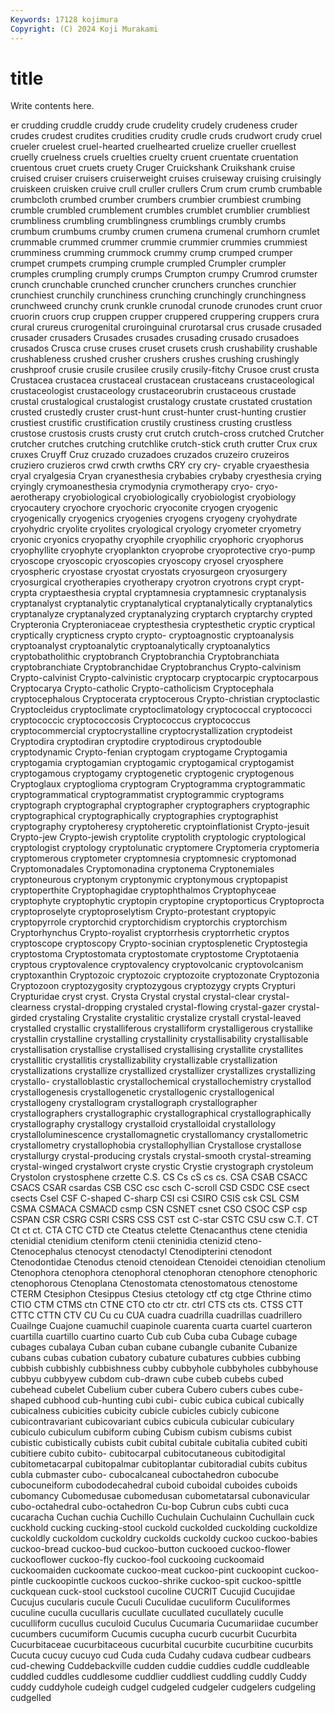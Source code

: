 ```yaml
---
Keywords: 17128 kojimura
Copyright: (C) 2024 Koji Murakami
---
```


# title

Write contents here.



er crudding cruddle
cruddy crude crudelity crudely crudeness cruder crudes crudest crudites crudities
crudity crudle cruds crudwort crudy cruel crueler cruelest cruel-hearted cruelhearted
cruelize crueller cruellest cruelly cruelness cruels cruelties cruelty cruent cruentate
cruentation cruentous cruet cruets cruety Cruger Cruickshank Cruikshank cruise cruised
cruiser cruisers cruiserweight cruises cruiseway cruising cruisingly cruiskeen cruisken cruive
crull cruller crullers Crum crum crumb crumbable crumbcloth crumbed crumber
crumbers crumbier crumbiest crumbing crumble crumbled crumblement crumbles crumblet crumblier
crumbliest crumbliness crumbling crumblingness crumblings crumbly crumbs crumbum crumbums crumby
crumen crumena crumenal crumhorn crumlet crummable crummed crummer crummie crummier
crummies crummiest crumminess crumming crummock crummy crump crumped crumper crumpet
crumpets crumping crumple crumpled Crumpler crumpler crumples crumpling crumply crumps
Crumpton crumpy Crumrod crumster crunch crunchable crunched cruncher crunchers crunches
crunchier crunchiest crunchily crunchiness crunching crunchingly crunchingness crunchweed crunchy crunk
crunkle crunodal crunode crunodes crunt cruor cruorin cruors crup cruppen
crupper cruppered cruppering cruppers crura crural crureus crurogenital cruroinguinal crurotarsal
crus crusade crusaded crusader crusaders Crusades crusades crusading crusado crusadoes
crusados Crusca cruse cruses cruset crusets crush crushability crushable crushableness
crushed crusher crushers crushes crushing crushingly crushproof crusie crusile crusilee
crusily crusily-fitchy Crusoe crust crusta Crustacea crustacea crustaceal crustacean crustaceans
crustaceological crustaceologist crustaceology crustaceorubrin crustaceous crustade crustal crustalogical crustalogist crustalogy
crustate crustated crustation crusted crustedly cruster crust-hunt crust-hunter crust-hunting crustier
crustiest crustific crustification crustily crustiness crusting crustless crustose crustosis crusts
crusty crut crutch crutch-cross crutched Crutcher crutcher crutches crutching crutchlike
crutch-stick cruth crutter Crux crux cruxes Cruyff Cruz cruzado cruzadoes
cruzados cruzeiro cruzeiros cruziero cruzieros crwd crwth crwths CRY cry
cry- cryable cryaesthesia cryal cryalgesia Cryan cryanesthesia crybabies crybaby cryesthesia
crying cryingly crymoanesthesia crymodynia crymotherapy cryo- cryo-aerotherapy cryobiological cryobiologically cryobiologist
cryobiology cryocautery cryochore cryochoric cryoconite cryogen cryogenic cryogenically cryogenics cryogenies
cryogens cryogeny cryohydrate cryohydric cryolite cryolites cryological cryology cryometer cryometry
cryonic cryonics cryopathy cryophile cryophilic cryophoric cryophorus cryophyllite cryophyte cryoplankton
cryoprobe cryoprotective cryo-pump cryoscope cryoscopic cryoscopies cryoscopy cryosel cryosphere cryospheric
cryostase cryostat cryostats cryosurgeon cryosurgery cryosurgical cryotherapies cryotherapy cryotron cryotrons
crypt crypt- crypta cryptaesthesia cryptal cryptamnesia cryptamnesic cryptanalysis cryptanalyst cryptanalytic
cryptanalytical cryptanalytically cryptanalytics cryptanalyze cryptanalyzed cryptanalyzing cryptarch cryptarchy crypted Crypteronia
Crypteroniaceae cryptesthesia cryptesthetic cryptic cryptical cryptically crypticness crypto crypto- cryptoagnostic
cryptoanalysis cryptoanalyst cryptoanalytic cryptoanalytically cryptoanalytics cryptobatholithic cryptobranch Cryptobranchia Cryptobranchiata cryptobranchiate
Cryptobranchidae Cryptobranchus Crypto-calvinism Crypto-calvinist Crypto-calvinistic cryptocarp cryptocarpic cryptocarpous Cryptocarya Crypto-catholic
Crypto-catholicism Cryptocephala cryptocephalous Cryptocerata cryptocerous Crypto-christian cryptoclastic Cryptocleidus cryptoclimate cryptoclimatology
cryptococcal cryptococci cryptococcic cryptococcosis Cryptococcus cryptococcus cryptocommercial cryptocrystalline cryptocrystallization cryptodeist
Cryptodira cryptodiran cryptodire cryptodirous cryptodouble cryptodynamic Crypto-fenian cryptogam cryptogame Cryptogamia
cryptogamia cryptogamian cryptogamic cryptogamical cryptogamist cryptogamous cryptogamy cryptogenetic cryptogenic cryptogenous
Cryptoglaux cryptoglioma cryptogram Cryptogramma cryptogrammatic cryptogrammatical cryptogrammatist cryptogrammic cryptograms cryptograph
cryptographal cryptographer cryptographers cryptographic cryptographical cryptographically cryptographies cryptographist cryptography cryptoheresy
cryptoheretic cryptoinflationist Crypto-jesuit Crypto-jew Crypto-jewish cryptolite cryptolith cryptologic cryptological cryptologist
cryptology cryptolunatic cryptomere Cryptomeria cryptomeria cryptomerous cryptometer cryptomnesia cryptomnesic cryptomonad
Cryptomonadales Cryptomonadina cryptonema Cryptonemiales cryptoneurous cryptonym cryptonymic cryptonymous cryptopapist cryptoperthite
Cryptophagidae cryptophthalmos Cryptophyceae cryptophyte cryptophytic cryptopin cryptopine cryptoporticus Cryptoprocta cryptoproselyte
cryptoproselytism Crypto-protestant cryptopyic cryptopyrrole cryptorchid cryptorchidism cryptorchis cryptorchism Cryptorhynchus Crypto-royalist
cryptorrhesis cryptorrhetic cryptos cryptoscope cryptoscopy Crypto-socinian cryptosplenetic Cryptostegia cryptostoma Cryptostomata
cryptostomate cryptostome Cryptotaenia cryptous cryptovalence cryptovalency cryptovolcanic cryptovolcanism cryptoxanthin Cryptozoic
cryptozoic cryptozoite cryptozonate Cryptozonia Cryptozoon cryptozygosity cryptozygous cryptozygy crypts Crypturi
Crypturidae cryst cryst. Crysta Crystal crystal crystal-clear crystal-clearness crystal-dropping crystaled
crystal-flowing crystal-gazer crystal-girded crystaling Crystalite crystalitic crystalize crystall crystal-leaved crystalled
crystallic crystalliferous crystalliform crystalligerous crystallike crystallin crystalline crystalling crystallinity crystallisability
crystallisable crystallisation crystallise crystallised crystallising crystallite crystallites crystallitic crystallitis crystallizability
crystallizable crystallization crystallizations crystallize crystallized crystallizer crystallizes crystallizing crystallo- crystalloblastic
crystallochemical crystallochemistry crystallod crystallogenesis crystallogenetic crystallogenic crystallogenical crystallogeny crystallogram crystallograph
crystallographer crystallographers crystallographic crystallographical crystallographically crystallography crystallogy crystalloid crystalloidal crystallology
crystalloluminescence crystallomagnetic crystallomancy crystallometric crystallometry crystallophobia crystallophyllian Crystallose crystallose crystallurgy
crystal-producing crystals crystal-smooth crystal-streaming crystal-winged crystalwort cryste crystic Crystie crystograph
crystoleum Crystolon crystosphene crzette C.S. CS Cs cS cs cs.
CSA CSAB CSACC CSACS CSAR csardas CSB CSC csc csch
C-scroll CSD CSDC CSE csect csects Csel CSF C-shaped C-sharp
CSI csi CSIRO CSIS csk CSL CSM CSMA CSMACA CSMACD
csmp CSN CSNET csnet CSO CSOC CSP csp CSPAN CSR
CSRG CSRI CSRS CSS CST cst C-star CSTC CSU csw
C.T. CT Ct ct ct. CTA CTC CTD cte Cteatus
ctelette Ctenacanthus ctene ctenidia ctenidial ctenidium cteniform ctenii cteninidia ctenizid
cteno- Ctenocephalus ctenocyst ctenodactyl Ctenodipterini ctenodont Ctenodontidae Ctenodus ctenoid ctenoidean
Ctenoidei ctenoidian ctenolium Ctenophora ctenophora ctenophoral ctenophoran ctenophore ctenophoric ctenophorous
Ctenoplana Ctenostomata ctenostomatous ctenostome CTERM Ctesiphon Ctesippus Ctesius ctetology ctf
ctg ctge Cthrine ctimo CTIO CTM CTMS ctn CTNE CTO
cto ctr ctr. ctrl CTS cts cts. CTSS CTT CTTC
CTTN CTV CU Cu cu CUA cuadra cuadrilla cuadrillas cuadrillero
Cuailnge Cuajone cuamuchil cuapinole cuarenta cuarta cuartel cuarteron cuartilla cuartillo
cuartino cuarto Cub cub Cuba cuba Cubage cubage cubages cubalaya
Cuban cuban cubane cubangle cubanite Cubanize cubans cubas cubation cubatory
cubature cubatures cubbies cubbing cubbish cubbishly cubbishness cubby cubbyhole cubbyholes
cubbyhouse cubbyu cubbyyew cubdom cub-drawn cube cubeb cubebs cubed cubehead
cubelet Cubelium cuber cubera Cubero cubers cubes cube-shaped cubhood cub-hunting
cubi cubi- cubic cubica cubical cubically cubicalness cubicities cubicity cubicle
cubicles cubicly cubicone cubicontravariant cubicovariant cubics cubicula cubicular cubiculary cubiculo
cubiculum cubiform cubing Cubism cubism cubisms cubist cubistic cubistically cubists
cubit cubital cubitale cubitalia cubited cubiti cubitiere cubito cubito- cubitocarpal
cubitocutaneous cubitodigital cubitometacarpal cubitopalmar cubitoplantar cubitoradial cubits cubitus cubla cubmaster
cubo- cubocalcaneal cuboctahedron cubocube cubocuneiform cubododecahedral cuboid cuboidal cuboides cuboids
cubomancy Cubomedusae cubomedusan cubometatarsal cubonavicular cubo-octahedral cubo-octahedron Cu-bop Cubrun cubs
cubti cuca cucaracha Cuchan cuchia Cuchillo Cuchulain Cuchulainn Cuchullain cuck
cuckhold cucking cucking-stool cuckold cuckolded cuckolding cuckoldize cuckoldly cuckoldom cuckoldry
cuckolds cuckoldy cuckoo cuckoo-babies cuckoo-bread cuckoo-bud cuckoo-button cuckooed cuckoo-flower cuckooflower
cuckoo-fly cuckoo-fool cuckooing cuckoomaid cuckoomaiden cuckoomate cuckoo-meat cuckoo-pint cuckoopint cuckoo-pintle
cuckoopintle cuckoos cuckoo-shrike cuckoo-spit cuckoo-spittle cuckquean cuck-stool cuckstool cucoline CUCRIT
Cucujid Cucujidae Cucujus cucularis cucule Cuculi Cuculidae cuculiform Cuculiformes cuculine
cuculla cucullaris cucullate cucullated cucullately cuculle cuculliform cucullus cuculoid Cuculus
Cucumaria Cucumariidae cucumber cucumbers cucumiform Cucumis cucupha cucurb cucurbit Cucurbita
Cucurbitaceae cucurbitaceous cucurbital cucurbite cucurbitine cucurbits Cucuta cucuy cucuyo cud
Cuda cuda Cudahy cudava cudbear cudbears cud-chewing Cuddebackville cudden cuddie
cuddies cuddle cuddleable cuddled cuddles cuddlesome cuddlier cuddliest cuddling cuddly
Cuddy cuddy cuddyhole cudeigh cudgel cudgeled cudgeler cudgelers cudgeling cudgelled
